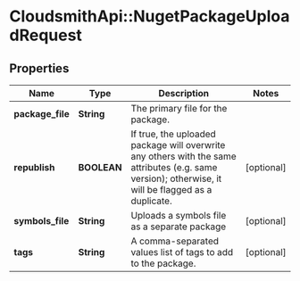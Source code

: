 # CloudsmithApi::NugetPackageUploadRequest

## Properties
Name | Type | Description | Notes
------------ | ------------- | ------------- | -------------
**package_file** | **String** | The primary file for the package. | 
**republish** | **BOOLEAN** | If true, the uploaded package will overwrite any others with the same attributes (e.g. same version); otherwise, it will be flagged as a duplicate. | [optional] 
**symbols_file** | **String** | Uploads a symbols file as a separate package | [optional] 
**tags** | **String** | A comma-separated values list of tags to add to the package. | [optional] 


